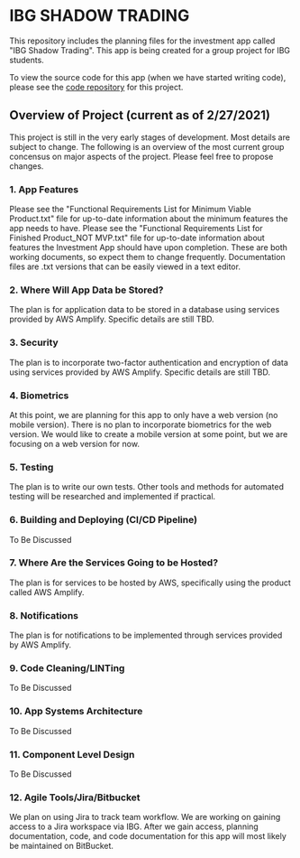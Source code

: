 # IBG SHADOW TRADING

This repository includes the planning files for the investment app called "IBG Shadow Trading". This app is being created for a group project for IBG students.

To view the source code for this app (when we have started writing code), please see the [code repository](https://github.com/KnightsOfAvalon/Investment_App_Code) for this project.

## Overview of Project (current as of 2/27/2021)

This project is still in the very early stages of development. Most details are subject to change. The following is an overview of the most current group concensus on major aspects of the project. Please feel free to propose changes.

### 1. App Features

Please see the "Functional Requirements List for Minimum Viable Product.txt" file for up-to-date information about the minimum features the app needs to have.
Please see the "Functional Requirements List for Finished Product_NOT MVP.txt" file for up-to-date information about features the Investment App should have upon completion.
These are both working documents, so expect them to change frequently.
Documentation files are .txt versions that can be easily viewed in a text editor.

### 2. Where Will App Data be Stored?

The plan is for application data to be stored in a database using services provided by AWS Amplify. Specific details are still TBD.

### 3. Security

The plan is to incorporate two-factor authentication and encryption of data using services provided by AWS Amplify. Specific details are still TBD.

### 4. Biometrics

At this point, we are planning for this app to only have a web version (no mobile version). There is no plan to incorporate biometrics for the web version.
We would like to create a mobile version at some point, but we are focusing on a web version for now.

### 5. Testing

The plan is to write our own tests.
Other tools and methods for automated testing will be researched and implemented if practical.

### 6. Building and Deploying (CI/CD Pipeline)

To Be Discussed

### 7. Where Are the Services Going to be Hosted?

The plan is for services to be hosted by AWS, specifically using the product called AWS Amplify.

### 8. Notifications

The plan is for notifications to be implemented through services provided by AWS Amplify.

### 9. Code Cleaning/LINTing

To Be Discussed

### 10. App Systems Architecture

To Be Discussed

### 11. Component Level Design

To Be Discussed

### 12. Agile Tools/Jira/Bitbucket

We plan on using Jira to track team workflow. We are working on gaining access to a Jira workspace via IBG. After we gain access, planning documentation, code, and code documentation for this app will most likely be maintained on BitBucket.
